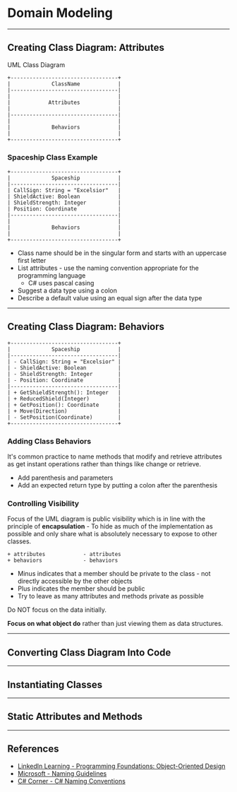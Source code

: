 # Domain Modeling

---

## Creating Class Diagram: Attributes

UML Class Diagram

```text
+----------------------------------+
|             ClassName            |
|----------------------------------|
|                                  |
|            Attributes            |
|                                  |
|----------------------------------|
|                                  |
|             Behaviors            |
|                                  |
+----------------------------------+
```

### Spaceship Class Example

```text
+----------------------------------+
|             Spaceship            |
|----------------------------------|
| CallSign: String = "Excelsior"   |
| ShieldActive: Boolean            |
| ShieldStrength: Integer          |
| Position: Coordinate             |
|----------------------------------|
|                                  |
|             Behaviors            |
|                                  |
+----------------------------------+
```

* Class name should be in the singular form and starts with an uppercase first letter
* List attributes - use the naming convention appropriate for the programming language
  * C# uses pascal casing
* Suggest a data type using a colon
* Describe a default value using an equal sign after the data type

---

## Creating Class Diagram: Behaviors

```text
+----------------------------------+
|             Spaceship            |
|----------------------------------|
| - CallSign: String = "Excelsior" |
| - ShieldActive: Boolean          |
| - ShieldStrength: Integer        |
| - Position: Coordinate           |
|----------------------------------|
| + GetShieldStrength(): Integer   |
| + ReducedShield(Integer)         |
| + GetPosition(): Coordinate      |
| + Move(Direction)                |
| - SetPosition(Coordinate)        |
+----------------------------------+
```

### Adding Class Behaviors

It's common practice to name methods that modify and retrieve attributes as get instant operations rather than things like change or retrieve.

* Add parenthesis and parameters
* Add an expected return type by putting a colon after the parenthesis

### Controlling Visibility

Focus of the UML diagram is public visibility which is in line with the principle of **encapsulation** - To hide as much of the implementation as possible and only share what is absolutely necessary to expose to other classes.

```text
+ attributes            - attributes
+ behaviors             - behaviors
```

* Minus indicates that a member should be private to the class - not directly accessible by the other objects
* Plus indicates the member should be public
* Try to leave as many attributes and methods private as possible

Do NOT focus on the data initially.

**Focus on what object do** rather than just viewing them as data structures.

---

## Converting Class Diagram Into Code

---

## Instantiating Classes

---

## Static Attributes and Methods

---

## References

* [LinkedIn Learning - Programming Foundations: Object-Oriented Design](https://www.linkedin.com/learning/programming-foundations-object-oriented-design-3/object-oriented-thinking)
* [Microsoft - Naming Guidelines](https://docs.microsoft.com/en-us/dotnet/standard/design-guidelines/naming-guidelines)
* [C# Corner - C# Naming Conventions](https://www.c-sharpcorner.com/UploadFile/8a67c0/C-Sharp-coding-standards-and-naming-conventions/)